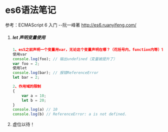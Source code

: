 # es6语法笔记

参考：ECMAScript 6 入门 --阮一峰著 http://es6.ruanyifeng.com/

1. ##### let 声明变量使用

   ```js
   1、es5之前声明一个变量用var，无论这个变量声明在哪？（花括号内，function内等）它都是一个全局的变量（变量提升），只是在执行上下文的时候，它才会被赋值。所以会造成一种现象，没有赋值过的变量，可以先使用。从严谨的方向说，显然不合理！所以引入了let声明。
   使用var
   console.log(foo); // 输出undefined（变量被提升了）
   var foo = 2;
   使用let
   console.log(bar); // 报错ReferenceError
   let bar = 2;
   
   2、作用域的限制
   {
       var a = 10;
       let b = 20;
   }
   console.log(a) // 10
   console.log(b) // ReferenceError: a is not defined.
   
   
   ```

2. 虚位以待！